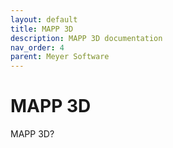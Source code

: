 ```yaml
---
layout: default
title: MAPP 3D
description: MAPP 3D documentation
nav_order: 4
parent: Meyer Software
---
```


# MAPP 3D

MAPP 3D?